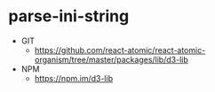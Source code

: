 parse-ini-string
===============
   * GIT
      * https://github.com/react-atomic/react-atomic-organism/tree/master/packages/lib/d3-lib
   * NPM
      * https://npm.im/d3-lib


